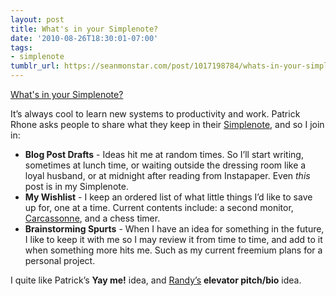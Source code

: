 ```yaml
---
layout: post
title: What's in your Simplenote?
date: '2010-08-26T18:30:01-07:00'
tags:
- simplenote
tumblr_url: https://seanmonstar.com/post/1017198784/whats-in-your-simplenote
---
```

[What's in your Simplenote?](http://minimalmac.com/post/1014631828/whats-in-your-simplenote)  

It’s always cool to learn new systems to productivity and work. Patrick Rhone asks people to share what they keep in their [Simplenote](http://simplenoteapp.com), and so I join in:

- **Blog Post Drafts** - Ideas hit me at random times. So I’ll start writing, sometimes at lunch time, or waiting outside the dressing room like a loyal husband, or at midnight after reading from Instapaper. Even _this_ post is in my Simplenote.
- **My Wishlist** - I keep an ordered list of what little things I’d like to save up for, one at a time. Current contents include: a second monitor, [Carcassonne](http://www.amazon.com/gp/product/B00005UNAX?tag=seanmonstar-20), and a chess timer.
- **Brainstorming Spurts** - When I have an idea for something in the future, I like to keep it with me so I may review it from time to time, and add to it when something more hits me. Such as my current freemium plans for a personal project.

I quite like Patrick’s **Yay me!** idea, and [Randy’s](http://cptnrandy.tumblr.com/post/1015104666/minimal-mac-whats-in-your-simplenote) **elevator pitch/bio** idea.

